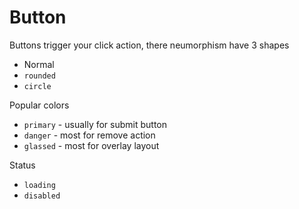 # Button
Buttons trigger your click action, there neumorphism have 3 shapes
- Normal
- `rounded`
- `circle`

Popular colors
- `primary` - usually for submit button
- `danger` - most for remove action
- `glassed` - most for overlay layout

Status
- `loading`
- `disabled`
